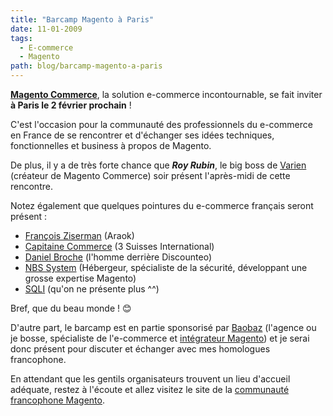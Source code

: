 ```yaml
---
title: "Barcamp Magento à Paris"
date: 11-01-2009
tags: 
  - E-commerce
  - Magento
path: blog/barcamp-magento-a-paris
---
```

[**Magento Commerce**](/tags/magento/), la solution e-commerce incontournable, se fait inviter **à Paris le 2 février prochain** !

C'est l'occasion pour la communauté des professionnels du e-commerce en France de se rencontrer et d'échanger ses idées techniques, fonctionnelles et business à propos de Magento.

De plus, il y a de très forte chance que ***Roy Rubin***, le big boss de [Varien](http://www.varien.com/) (créateur de Magento Commerce) soir présent l'après-midi de cette rencontre.
<!-- excerpt -->

Notez également que quelques pointures du e-commerce français seront présent :
* [François Ziserman](http://www.ziserman.com/blog) (Araok)
* [Capitaine Commerce](http://www.capitaine-commerce.com/) (3 Suisses International)
* [Daniel Broche](http://www.danielbroche.com/) (l'homme derrière Discounteo)
* [NBS System](http://www.nbs-system.com/) (Hébergeur, spécialiste de la sécurité, développant une grosse expertise Magento)
* [SQLI](http://www.sqli.com/) (qu'on ne présente plus ^^)

Bref, que du beau monde ! 😊

D'autre part, le barcamp est en partie sponsorisé par [Baobaz](http://www.baobaz.com/) (l'agence ou je bosse, spécialiste de l'e-commerce et [intégrateur Magento](http://www.baobaz.com/magento)) et je serai donc présent pour discuter et échanger avec mes homologues francophone.

En attendant que les gentils organisateurs trouvent un lieu d'accueil adéquate, restez à l'écoute et allez visitez le site de la [communauté francophone Magento](http://www.fragento.org/).
